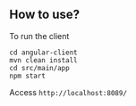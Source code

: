 
## How to use?


To run the client
```
cd angular-client
mvn clean install
cd src/main/app
npm start
```

Access ```http://localhost:8089/```